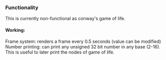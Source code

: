 ### Functionality
This is currently non-functional as conway's game of life.
#### Working: 
Frame system: renders a frame every 0.5 seconds (value can be modified)\
Number printing: can print any unsigned 32 bit number in any base (2-16). This is useful to later print the nodes of game of life.
